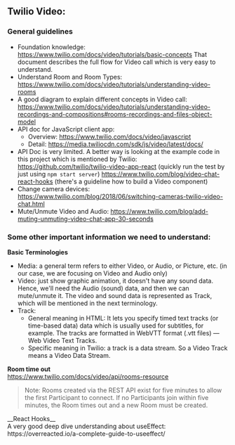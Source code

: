 ## Twilio Video:
### General guidelines
- Foundation knowledge: https://www.twilio.com/docs/video/tutorials/basic-concepts 
  That document describes the full flow for Video call which is very easy to understand.
- Understand Room and Room Types: https://www.twilio.com/docs/video/tutorials/understanding-video-rooms
- A good diagram to explain different concepts in Video call: 
  https://www.twilio.com/docs/video/tutorials/understanding-video-recordings-and-compositions#rooms-recordings-and-files-object-model
- API doc for JavaScript client app:
  - Overview: https://www.twilio.com/docs/video/javascript
  - Detail: https://media.twiliocdn.com/sdk/js/video/latest/docs/
- API Doc is very limited. A better way is looking at the example code in this project which is mentioned by Twilio:
  https://github.com/twilio/twilio-video-app-react (quickly run the test by just using `npm start server`)
  https://www.twilio.com/blog/video-chat-react-hooks (there's a guideline how to build a Video component)
- Change camera devices: https://www.twilio.com/blog/2018/06/switching-cameras-twilio-video-chat.html
- Mute/Unmute Video and Audio: https://www.twilio.com/blog/add-muting-unmuting-video-chat-app-30-seconds
### Some other important information we need to understand:
__Basic Terminologies__
- Media: a general term refers to either Video, or Audio, or Picture, etc. (in our case, we are focusing on Video and Audio only)
- Video: just show graphic animation, it doesn't have any sound data. Hence, we'll need the Audio (sound) data, and then we can mute/unmute it.
  The video and sound data is represented as Track, which will be mentioned in the next terminology.
- Track: 
  - General meaning in HTML: It lets you specify timed text tracks (or time-based data) data which is usually used for subtitles, for example. The tracks are formatted in WebVTT format (.vtt files) — Web Video Text Tracks.
  - Specific meaning in Twilio: a track is a data stream. So a Video Track means a Video Data Stream.

__Room time out__ <br/>
https://www.twilio.com/docs/video/api/rooms-resource
> Note: Rooms created via the REST API exist for five minutes to allow the first Participant to connect.
> If no Participants join within five minutes, the Room times out and a new Room must be created.

<p/>
__React Hooks__ <br/>
A very good deep dive understanding about useEffect: https://overreacted.io/a-complete-guide-to-useeffect/
